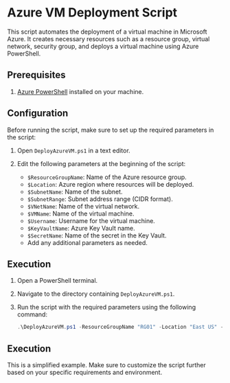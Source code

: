 # Azure VM Deployment Script

This script automates the deployment of a virtual machine in Microsoft Azure. It creates necessary resources such as a resource group, virtual network, security group, and deploys a virtual machine using Azure PowerShell.

## Prerequisites

1. [Azure PowerShell](https://docs.microsoft.com/en-us/powershell/azure/install-az-ps) installed on your machine.

## Configuration

Before running the script, make sure to set up the required parameters in the script:

1. Open `DeployAzureVM.ps1` in a text editor.

2. Edit the following parameters at the beginning of the script:
   - `$ResourceGroupName`: Name of the Azure resource group.
   - `$Location`: Azure region where resources will be deployed.
   - `$SubnetName`: Name of the subnet.
   - `$SubnetRange`: Subnet address range (CIDR format).
   - `$VNetName`: Name of the virtual network.
   - `$VMName`: Name of the virtual machine.
   - `$Username`: Username for the virtual machine.
   - `$KeyVaultName`: Azure Key Vault name.
   - `$SecretName`: Name of the secret in the Key Vault.
   - Add any additional parameters as needed.

## Execution

1. Open a PowerShell terminal.

2. Navigate to the directory containing `DeployAzureVM.ps1`.

3. Run the script with the required parameters using the following command:

   ```powershell
   .\DeployAzureVM.ps1 -ResourceGroupName "RG01" -Location "East US" -SubnetName "Subnet01" -SubnetRange "10.0.1.0/24" -VNetName "MyVNet" -VMName "MyVM" -Username "MyUser" -KeyVaultName "MyKeyVault" -SecretName "MySecret"

## Execution

This is a simplified example. Make sure to customize the script further based on your specific requirements and environment.